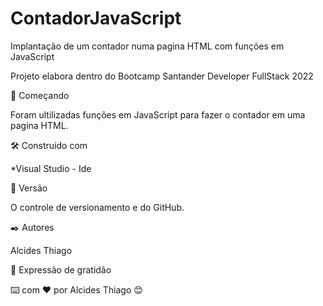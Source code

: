 # ContadorJavaScript

Implantação de um contador numa pagina HTML com funções em JavaScript

Projeto elabora dentro do Bootcamp Santander Developer FullStack 2022

🚀 Começando

Foram ultilizadas funções em JavaScript para fazer o contador em uma pagina HTML.

🛠️ Construído com

*Visual Studio - Ide

📌 Versão

O controle de versionamento e do GitHub.

✒️ Autores

Alcides Thiago

🎁 Expressão de gratidão

⌨️ com ❤️ por Alcides Thiago 😊
